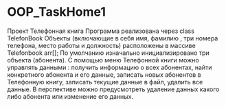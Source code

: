 # OOP_TaskHome1
Проект Телефонная книга
Программа реализована через class TelefonBook
Объекты (включающие  в себя имя, фамилию , три номера телефона, место работы и должность) расположены в массиве Telefonbook arr[];
По умолчанию изначально инициализировано три объекта (абонента).
С помощью меню Телефонной книги можно управлять данными : получить информацию о всех абонентах, 
найти конкретного абонента и его данные,  записать новых абонентов в Телефонную книгу, записать текущие данные  в файл, удалить все данные.
В перспективе можно предусмотреть удаление данных какого либо абонента или изменение его данных.
